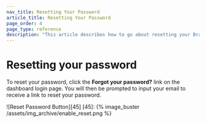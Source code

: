 ```yaml
---
nav_title: Resetting Your Password
article_title: Resetting Your Password
page_order: 4
page_type: reference
description: "This article describes how to go about resetting your Braze password."
---
```


# Resetting your password

To reset your password, click the **Forgot your password?** link on the dashboard login page. You will then be prompted to input your email to receive a link to reset your password.

!\[Reset Password Button\]\[45\]
[45]: {% image_buster /assets/img_archive/enable_reset.png %}
